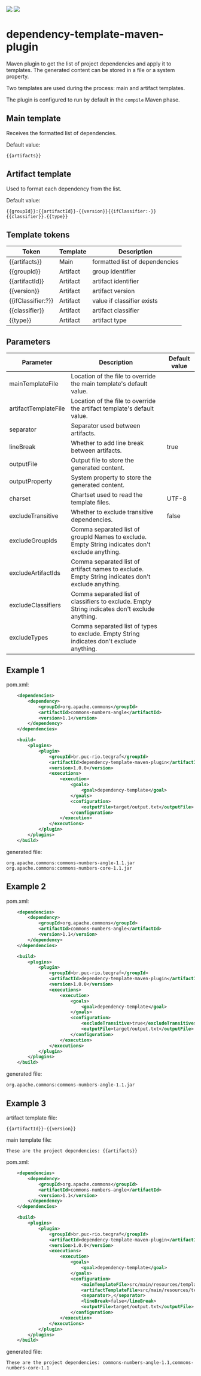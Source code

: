 [![](https://img.shields.io/maven-central/v/br.puc-rio.tecgraf/dependency-template-maven-plugin)](https://search.maven.org/artifact/br.puc-rio.tecgraf/dependency-template-maven-plugin)
[![](https://img.shields.io/badge/TECGRAF-PUC--RIO-lightgrey)](https://www.tecgraf.puc-rio.br/)

# dependency-template-maven-plugin

Maven plugin to get the list of project dependencies and apply it to templates.
The generated content can be stored in a file or a system property.

Two templates are used during the process: main and artifact templates.

The plugin is configured to run by default in the `compile` Maven phase.

## Main template

Receives the formatted list of dependencies.

Default value:
```
{{artifacts}}
```

## Artifact template

Used to format each dependency from the list.

Default value:
```
{{groupId}}:{{artifactId}}-{{version}}{{ifClassifier:-}}{{classifier}}.{{type}}
```

## Template tokens

| Token | Template | Description |
| --- | --- | --- |
| {{artifacts}} | Main | formatted list of dependencies |
| {{groupId}} | Artifact | group identifier |
| {{artifactId}} | Artifact | artifact identifier |
| {{version}} | Artifact | artifact version |
| {{ifClassifier:?}} | Artifact | value if classifier exists |
| {{classifier}} | Artifact | artifact classifier |
| {{type}} | Artifact | artifact type |

## Parameters

| Parameter | Description | Default value |
| --- | --- |---------------|
| mainTemplateFile | Location of the file to override the main template's default value. |               |
| artifactTemplateFile | Location of the file to override the artifact template's default value. |               |
| separator | Separator used between artifacts. | |
| lineBreak | Whether to add line break between artifacts. | true          |
| outputFile | Output file to store the generated content. |               |
| outputProperty | System property to store the generated content. |               |
| charset | Chartset used to read the template files. | UTF-8         |
| excludeTransitive | Whether to exclude transitive dependencies. | false         |
| excludeGroupIds | Comma separated list of groupId Names to exclude. Empty String indicates don't exclude anything. |               |
| excludeArtifactIds | Comma separated list of artifact names to exclude. Empty String indicates don't exclude anything. |               |
| excludeClassifiers | Comma separated list of classifiers to exclude. Empty String indicates don't exclude anything. |               |
| excludeTypes | Comma separated list of types to exclude. Empty String indicates don't exclude anything. |               |

## Example 1

pom.xml:
```xml
    <dependencies>
        <dependency>
            <groupId>org.apache.commons</groupId>
            <artifactId>commons-numbers-angle</artifactId>
            <version>1.1</version>
        </dependency>
    </dependencies>

    <build>
        <plugins>
            <plugin>
                <groupId>br.puc-rio.tecgraf</groupId>
                <artifactId>dependency-template-maven-plugin</artifactId>
                <version>1.0.0</version>
                <executions>
                    <execution>
                        <goals>
                            <goal>dependency-template</goal>
                        </goals>
                        <configuration>
                            <outputFile>target/output.txt</outputFile>
                        </configuration>
                    </execution>
                </executions>
            </plugin>
        </plugins>
    </build>
```

generated file:

```
org.apache.commons:commons-numbers-angle-1.1.jar
org.apache.commons:commons-numbers-core-1.1.jar
```

## Example 2

pom.xml:
```xml
    <dependencies>
        <dependency>
            <groupId>org.apache.commons</groupId>
            <artifactId>commons-numbers-angle</artifactId>
            <version>1.1</version>
        </dependency>
    </dependencies>

    <build>
        <plugins>
            <plugin>
                <groupId>br.puc-rio.tecgraf</groupId>
                <artifactId>dependency-template-maven-plugin</artifactId>
                <version>1.0.0</version>
                <executions>
                    <execution>
                        <goals>
                            <goal>dependency-template</goal>
                        </goals>
                        <configuration>
                            <excludeTransitive>true</excludeTransitive>
                            <outputFile>target/output.txt</outputFile>
                        </configuration>
                    </execution>
                </executions>
            </plugin>
        </plugins>
    </build>
```

generated file:

```
org.apache.commons:commons-numbers-angle-1.1.jar
```

## Example 3

artifact template file:

```
{{artifactId}}-{{version}}
```

main template file:

```
These are the project dependencies: {{artifacts}}
```

pom.xml:
```xml
    <dependencies>
        <dependency>
            <groupId>org.apache.commons</groupId>
            <artifactId>commons-numbers-angle</artifactId>
            <version>1.1</version>
        </dependency>
    </dependencies>

    <build>
        <plugins>
            <plugin>
                <groupId>br.puc-rio.tecgraf</groupId>
                <artifactId>dependency-template-maven-plugin</artifactId>
                <version>1.0.0</version>
                <executions>
                    <execution>
                        <goals>
                            <goal>dependency-template</goal>
                        </goals>
                        <configuration>
                            <mainTemplateFile>src/main/resources/templates/mainTemplate.txt</mainTemplateFile>
                            <artifactTemplateFile>src/main/resources/templates/artifactTemplate.txt</artifactTemplateFile>
                            <separator>,</separator>
                            <lineBreak>false</lineBreak>
                            <outputFile>target/output.txt</outputFile>
                        </configuration>
                    </execution>
                </executions>
            </plugin>
        </plugins>
    </build>
```

generated file:

```
These are the project dependencies: commons-numbers-angle-1.1,commons-numbers-core-1.1
```



